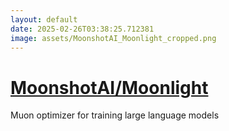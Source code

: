 ```yaml
---
layout: default
date: 2025-02-26T03:38:25.712381
image: assets/MoonshotAI_Moonlight_cropped.png
---
```


# [MoonshotAI/Moonlight](https://github.com/MoonshotAI/Moonlight)

Muon optimizer for training large language models
